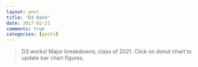 ```yaml
---
layout: post
title: "D3 Dash"
date: 2017-02-21
comments: true
categories: [posts]
---
```


>D3 works! Major breakdowns, class of 2021. Click on donut chart to update bar chart figures.

<html>
  <head>    
    <meta http-equiv="Content-type" content="text/html; charset=utf-8">
    <title>UCA Majors</title>
    <script src="http://d3js.org/d3.v3.min.js"></script>
    <link rel="stylesheet" href="normalize.css">
    <style>

		#pieChart {    
			position:relative;	
			padding-top: 30px;
		}

		#barChart {
			position:relative;
			padding-top: 50px;
		}
		
		.title {
		 font-family: "Avenir";
			font-size: 20px;	
		
		}

		.slice {
		   font-size: 12pt;
		   font-family: Verdana;
		   fill: white; //svg specific - instead of color
		   font-weight: bold;	
		  		} 
	

    </style>
  </head>
 
 <body>
    <div id="pieChart"></div>
    <div id="barChart"></div>  
    <script type="text/javascript">
    
/*
 FORMATS 
*/


var 	formatAsPercentage = d3.format("%"),
		formatAsPercentage1Dec = d3.format(".1%"),
		formatAsInteger = d3.format(","),
		fsec = d3.time.format("%S s"),
		fmin = d3.time.format("%M m"),
		fhou = d3.time.format("%H h"),
		fwee = d3.time.format("%a"),
		fdat = d3.time.format("%d d"),
		fmon = d3.time.format("%b")
		;

/*
 PIE CHART
*/

function dsPieChart(){

	var dataset = [
			{category: "Earth & Env.", measure: 0.141},
	      	{category: "Media", measure: 0.183},
	    	{category: "Economics", measure: 0.324},
	    	{category: "CS", measure: 0.352},
	      ]
	      ;

	var 	width = 400,
		   height = 400,
		   outerRadius = Math.min(width, height) / 2,
		   innerRadius = outerRadius * .999,   
		   // for animation
		   innerRadiusFinal = outerRadius * .45,
		   innerRadiusFinal3 = outerRadius* .4,
		   color = d3.scale.category10()
		   ;
	    
	var vis = d3.select("#pieChart")
	     .append("svg:svg")              //create the SVG element inside the <body>
	     .data([dataset])                   //associate our data with the document
	         .attr("width", width)           //set the width and height of our visualization (these will be attributes of the <svg> tag
	         .attr("height", height)
	     		.append("svg:g")                //make a group to hold our pie chart
	         .attr("transform", "translate(" + outerRadius + "," + outerRadius + ")")    //move the center of the pie chart from 0, 0 to radius, radius
				;
				
   var arc = d3.svg.arc()              //this will create <path> elements for us using arc data
        	.outerRadius(outerRadius).innerRadius(innerRadius);
   
   // for animation
   var arcFinal = d3.svg.arc().innerRadius(innerRadiusFinal).outerRadius(outerRadius);
	var arcFinal3 = d3.svg.arc().innerRadius(innerRadiusFinal3).outerRadius(outerRadius);

   var pie = d3.layout.pie()           //this will create arc data for us given a list of values
        .value(function(d) { return d.measure; });    //we must tell it out to access the value of each element in our data array

   var arcs = vis.selectAll("g.slice")     //this selects all <g> elements with class slice (there aren't any yet)
        .data(pie)                          //associate the generated pie data (an array of arcs, each having startAngle, endAngle and value properties) 
        .enter()                            //this will create <g> elements for every "extra" data element that should be associated with a selection. The result is creating a <g> for every object in the data array
            .append("svg:g")                //create a group to hold each slice (we will have a <path> and a <text> element associated with each slice)
               .attr("class", "slice")    //allow us to style things in the slices (like text)
               .on("mouseover", mouseover)
    				.on("mouseout", mouseout)
    				.on("click", up)
    				;
    				
        arcs.append("svg:path")
               .attr("fill", function(d, i) { return color(i); } ) //set the color for each slice to be chosen from the color function defined above
               .attr("d", arc)     //this creates the actual SVG path using the associated data (pie) with the arc drawing function
					.append("svg:title") //mouseover title showing the figures
				   .text(function(d) { return d.data.category + ": " + formatAsPercentage(d.data.measure); });			

        d3.selectAll("g.slice").selectAll("path").transition()
			    .duration(750)
			    .delay(0)	
			    .attr("d", arcFinal )
			    ;
	
	  // Add a label to the larger arcs, translated to the arc centroid and rotated.
	  // source: http://bl.ocks.org/1305337#index.html
	  arcs.filter(function(d) { return d.endAngle - d.startAngle > .2; })
	  		.append("svg:text")
	      .attr("dy", ".35em")
	      .attr("text-anchor", "middle")
	      .attr("transform", function(d) { return "translate(" + arcFinal.centroid(d) + ")rotate(" + angle(d) + ")"; })
	      //.text(function(d) { return formatAsPercentage(d.value); })
	      .text(function(d) { return d.data.category; })
	      ;
	   
	   // Computes the label angle of an arc, converting from radians to degrees.
		function angle(d) {
		    var a = (d.startAngle + d.endAngle) * 90 / Math.PI - 90;
		    return a > 90 ? a - 180 : a;
		}
		    
		// Pie chart title			
		vis.append("svg:text")
	     .attr("dy", ".35em")
	      .attr("text-anchor", "middle")
	      .text("Majors")
	      .attr("class","title")
	      ;		    


		
	function mouseover() {
	  d3.select(this).select("path").transition()
	      .duration(750)
	        		.attr("d", arcFinal3)
	        		;
	}
	
	function mouseout() {
	  d3.select(this).select("path").transition()
	      .duration(750)
	        		.attr("d", arcFinal)
	        		;
	}
	
	function up(d, i) {
				/* update bar chart when user selects piece of the pie chart */
				//updateBarChart(dataset[i].category);
				updateBarChart(d.data.category, color(i));			 
	}
}

dsPieChart();

/*
 BAR CHART 
*/


var datasetBarChart = [
{ group: "All", category: "Male", measure: 61}, 
{ group: "All", category: "Female", measure: 39}, 
{ group: "All", category: "Rural", measure: 52 }, 
{ group: "All", category: "Urban", measure: 48}, 
{ group: "CS", category: "Male", measure: 80 }, 
{ group: "CS", category: "Female", measure: 20 }, 
{ group: "CS", category: "Rural", measure: 52},
{ group: "CS", category: "Urban", measure: 48},  
{ group: "Economics", category: "Male", measure: 48}, 
{ group: "Economics", category: "Female", measure: 52 }, 
{ group: "Economics", category: "Rural", measure: 43 },
{ group: "Economics", category: "Urban", measure: 57},  
{ group: "Earth & Env.", category: "Male", measure: 70}, 
{ group: "Earth & Env.", category: "Female", measure: 30 }, 
{ group: "Earth & Env.", category: "Rural", measure: 70}, 
{ group: "Earth & Env.", category: "Urban", measure: 30 }, 
{ group: "Media", category: "Male", measure: 38}, 
{ group: "Media", category: "Female", measure: 62 }, 
{ group: "Media", category: "Rural", measure: 54}, 
{ group: "Media", category: "Urban", measure: 46 }, 
]
;

// set initial group value
var group = "All";

function datasetBarChosen(group) {
	var ds = [];
	for (x in datasetBarChart) {
		 if(datasetBarChart[x].group==group){
		 	ds.push(datasetBarChart[x]);
		 } 
		}
	return ds;
}


function dsBarChartBasics() {

		var margin = {top: 30, right: 5, bottom: 20, left: 50},
		width = 500 - margin.left - margin.right,
	   height = 250 - margin.top - margin.bottom,
		colorBar = d3.scale.category20b(),
		barPadding = 1
		;
		
		return {
			margin : margin, 
			width : width, 
			height : height, 
			colorBar : colorBar, 
			barPadding : barPadding
		}			
		;
}

function dsBarChart() {

	var firstDatasetBarChart = datasetBarChosen(group);         	
	
	var basics = dsBarChartBasics();
	
	var margin = basics.margin,
		width = basics.width,
	   height = basics.height,
		colorBar = basics.colorBar,
		barPadding = basics.barPadding
		;
					
	var 	xScale = d3.scale.linear()
						.domain([0, firstDatasetBarChart.length])
						.range([0, width])
						;
						
	// Create linear y scale 
	// Purpose: No matter what the data is, the bar should fit into the svg area; bars should not
	// get higher than the svg height. Hence incoming data needs to be scaled to fit into the svg area.  
	var yScale = d3.scale.linear()
			// use the max funtion to derive end point of the domain (max value of the dataset)
			// do not use the min value of the dataset as min of the domain as otherwise you will not see the first bar
		   .domain([0, d3.max(firstDatasetBarChart, function(d) { return d.measure; })])
		   // As coordinates are always defined from the top left corner, the y position of the bar
		   // is the svg height minus the data value. So you basically draw the bar starting from the top. 
		   // To have the y position calculated by the range function
		   .range([height, 0])
		   ;
	
	//Create SVG element
	
	var svg = d3.select("#barChart")
			.append("svg")
		    .attr("width", width + margin.left + margin.right)
		    .attr("height", height + margin.top + margin.bottom)
		    .attr("id","barChartPlot")
		    ;
	
	var plot = svg
		    .append("g")
		    .attr("transform", "translate(" + margin.left + "," + margin.top + ")")
		    ;
	            
	plot.selectAll("rect")
		   .data(firstDatasetBarChart)
		   .enter()
		   .append("rect")
			.attr("x", function(d, i) {
			    return xScale(i);
			})
		   .attr("width", width / firstDatasetBarChart.length - barPadding)   
			.attr("y", function(d) {
			    return yScale(d.measure);
			})  
			.attr("height", function(d) {
			    return height-yScale(d.measure);
			})
			.attr("fill", "lightgrey")
			;
	
		
	// Add y labels to plot	
	
	plot.selectAll("text")
	.data(firstDatasetBarChart)
	.enter()
	.append("text")
	.text(function(d) {
			return (d.measure +'%');
	})
	.attr("text-anchor", "middle")
	// Set x position to the left edge of each bar plus half the bar width
	.attr("x", function(d, i) {
			return (i * (width / firstDatasetBarChart.length)) + ((width / firstDatasetBarChart.length - barPadding) / 2);
	})
	.attr("y", function(d) {
			return yScale(d.measure) + 14;
	})
	.attr("class", "yAxis")
	.attr("fill","white")
	;
	
	// Add x labels to chart	
	
	var xLabels = svg
		    .append("g")
		    .attr("transform", "translate(" + margin.left + "," + (margin.top + height)  + ")")
		    ;
	
	xLabels.selectAll("text.xAxis")
		  .data(firstDatasetBarChart)
		  .enter()
		  .append("text")
		  .text(function(d) { return d.category;})
		  .attr("text-anchor", "middle")
			// Set x position to the left edge of each bar plus half the bar width
						   .attr("x", function(d, i) {
						   		return (i * (width / firstDatasetBarChart.length)) + ((width / firstDatasetBarChart.length - barPadding) / 2);
						   })
		  .attr("y", 15)
		  .attr("class", "xAxis")
		  ;			
	 
	// Title
	
	svg.append("text")
		.attr("x", (width + margin.left + margin.right)/2)
		.attr("y", 15)		
		.attr("class","title")		
		.attr("text-anchor", "middle")
		.text("Overall Breakdown of UCA Class of 2021")
		;
}

dsBarChart();

 /* ** UPDATE CHART ** */
 
/* updates bar chart on request */

function updateBarChart(group, colorChosen) {
	
		var currentDatasetBarChart = datasetBarChosen(group);
		
		var basics = dsBarChartBasics();
	
		var margin = basics.margin,
			width = basics.width,
		   height = basics.height,
			colorBar = basics.colorBar,
			barPadding = basics.barPadding
			;
		
		var 	xScale = d3.scale.linear()
			.domain([0, currentDatasetBarChart.length])
			.range([0, width])
			;
		
			
		var yScale = d3.scale.linear()
	      .domain([0, d3.max(currentDatasetBarChart, function(d) { return d.measure; })])
	      .range([height,0])
	      ;
	      
	   var svg = d3.select("#barChart svg");
	      
	   var plot = d3.select("#barChartPlot")
	   	.datum(currentDatasetBarChart)
		   ;
	
	  		/* Note that here we only have to select the elements - no more appending! */
	  	plot.selectAll("rect")
	      .data(currentDatasetBarChart)
	      .transition()
			.duration(750)
			.attr("x", function(d, i) {
			    return xScale(i);
			})
		   .attr("width", width / currentDatasetBarChart.length - barPadding)   
			.attr("y", function(d) {
			    return yScale(d.measure);
			})  
			.attr("height", function(d) {
			    return height-yScale(d.measure);
			})
			.attr("fill", colorChosen)
			;
		
		plot.selectAll("text.yAxis") // target the text element(s) which has a yAxis class defined
			.data(currentDatasetBarChart)
			.transition()
			.duration(750)
		   .attr("text-anchor", "middle")
		   .attr("x", function(d, i) {
		   		return (i * (width / currentDatasetBarChart.length)) + ((width / currentDatasetBarChart.length - barPadding) / 2);
		   })
		   .attr("y", function(d) {
		   		return yScale(d.measure) + 14;
		   })
		   .text(function(d) {
				return (d.measure +'%');
		   })
		   .attr("class", "yAxis")					 
		;
		
		svg.selectAll("text.title") // target the text element(s) which has a title class defined
			.attr("x", (width + margin.left + margin.right)/2)
			.attr("y", 15)
			.attr("class","title")		
			.attr("text-anchor", "middle")
			.text(group + "'s Breakdown 2021")
		;
}
    </script>
    	

  </body>


      
</html>